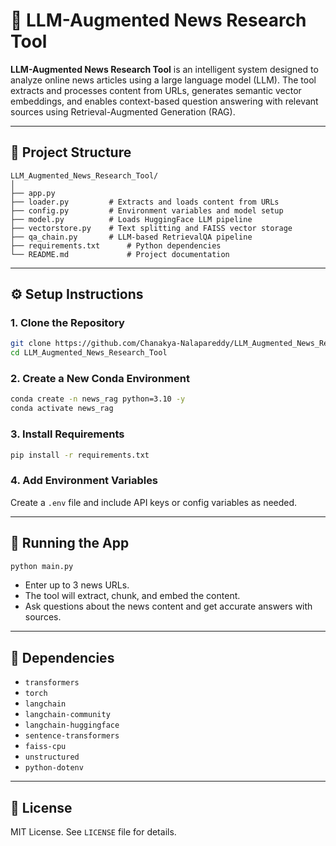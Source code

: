 # 🧠 LLM-Augmented News Research Tool

**LLM-Augmented News Research Tool** is an intelligent system designed to analyze online news articles using a large language model (LLM). The tool extracts and processes content from URLs, generates semantic vector embeddings, and enables context-based question answering with relevant sources using Retrieval-Augmented Generation (RAG).

---

## 📁 Project Structure

```
LLM_Augmented_News_Research_Tool/
│
├── app.py
├── loader.py         # Extracts and loads content from URLs
├── config.py         # Environment variables and model setup
├── model.py          # Loads HuggingFace LLM pipeline
├── vectorstore.py    # Text splitting and FAISS vector storage
├── qa_chain.py       # LLM-based RetrievalQA pipeline
├── requirements.txt      # Python dependencies
└── README.md             # Project documentation
```

---

## ⚙️ Setup Instructions

### 1. Clone the Repository

```bash
git clone https://github.com/Chanakya-Nalapareddy/LLM_Augmented_News_Research_Tool.git
cd LLM_Augmented_News_Research_Tool
```

### 2. Create a New Conda Environment

```bash
conda create -n news_rag python=3.10 -y
conda activate news_rag
```

### 3. Install Requirements

```bash
pip install -r requirements.txt
```

### 4. Add Environment Variables

Create a `.env` file and include API keys or config variables as needed.

---

## 🚀 Running the App

```bash
python main.py
```

- Enter up to 3 news URLs.
- The tool will extract, chunk, and embed the content.
- Ask questions about the news content and get accurate answers with sources.

---

## 🧩 Dependencies

- `transformers`
- `torch`
- `langchain`
- `langchain-community`
- `langchain-huggingface`
- `sentence-transformers`
- `faiss-cpu`
- `unstructured`
- `python-dotenv`

---

## 📝 License

MIT License. See `LICENSE` file for details.
